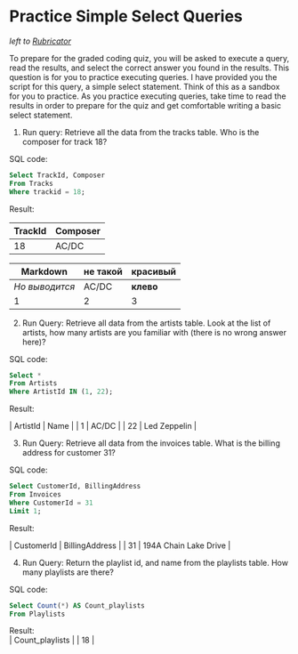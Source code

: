 # Practice Simple Select Queries
*left to [Rubricator](../README.md)*

To prepare for the graded coding quiz, you will be asked to execute a query, read the results, and select the correct answer you found in the results. This question is for you to practice executing queries. I have provided you the script for this query, a simple select statement. Think of this as a sandbox for you to practice. As you practice executing queries, take time to read the results in order to prepare for the quiz and get comfortable writing a basic select statement.

1. Run query: Retrieve all the data from the tracks table. Who is the composer for track 18?

SQL code:</br> 
```SQL
Select TrackId, Composer 
From Tracks
Where trackid = 18;
```

Result:</br> 

| TrackId | Composer|
|--- | --- |
| 18 | AC/DC |

Markdown | не такой | красивый
--- | --- | ---
*Но выводится* | AC/DC | **клево**
1 | 2 | 3

2. Run Query: Retrieve all data from the artists table. Look at the list of artists, how many artists are you familiar with (there is no wrong answer here)?

SQL code:</br> 
```SQL
Select *
From Artists
Where ArtistId IN (1, 22);
```

Result:</br>

| ArtistId | Name         |
|        1 | AC/DC        |
|       22 | Led Zeppelin |

3. Run Query: Retrieve all data from the invoices table. What is the billing address for customer 31?

SQL code:</br> 
```SQL
Select CustomerId, BillingAddress
From Invoices
Where CustomerId = 31
Limit 1;
```

Result:</br>

| CustomerId | BillingAddress        |
|         31 | 194A Chain Lake Drive |

4. Run Query: Return the playlist id, and name from the playlists table. How many playlists are there?

SQL code:</br> 
```SQL
Select Count(*) AS Count_playlists
From Playlists
```
Result:</br>
| Count_playlists |
|              18 |